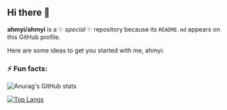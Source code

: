 ## Hi there 👋

**ahmyi/ahmyi** is a ✨ _special_ ✨ repository because its `README.md` appears on this GitHub profile.

Here are some ideas to get you started with me, ahmyi:
<!--
- 🔭 I’m is currently working on ...

- 🌱 I’m currently learning ...

- 👯 I’m looking to collaborate on ...

- 🤔 I’m looking for help with ...

- 💬 Ask me about ...

- 📫 How to reach me ...

- 😄 Pronouns: ...
-->

### ⚡ Fun facts:

![Anurag's GitHub stats](https://github-readme-stats.vercel.app/api?username=ahmyi&show_icons=true)


[![Top Langs](https://github-readme-stats.vercel.app/api/top-langs/?username=ahmyi&layout=compact)](https://github.com/anuraghazra/github-readme-stats)



